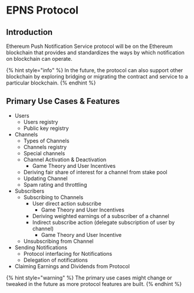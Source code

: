 # EPNS Protocol

## Introduction

Ethereum Push Notification Service protocol will be on the Ethereum blockchain that provides and standardizes the ways by which notification on blockchain can operate. 

{% hint style="info" %}
In the future, the protocol can also support other blockchain by exploring bridging or migrating the contract and service to a particular blockchain.
{% endhint %}

## Primary Use Cases & Features

* Users
  * Users registry
  * Public key registry
* Channels
  * Types of Channels
  * Channels registry
  * Special channels
  * Channel Activation & Deactivation
    * Game Theory and User Incentives
  * Deriving fair share of interest for a channel from stake pool
  * Updating Channel
  * Spam rating and throttling
* Subscribers
  * Subscribing to Channels
    * User direct action subscribe
      * Game Theory and User Incentives
    * Deriving weighted earnings of a subscriber of a channel
    * Indirect subscribe action \(delegate subscription of user by channel\)
      * Game Theory and User Incentive
  * Unsubscribing from Channel
* Sending Notifications
  * Protocol interfacing for Notifications
  * Delegation of notifications
* Claiming Earnings and Dividends from Protocol

{% hint style="warning" %}
The primary use cases might change or tweaked in the future as more protocol features are built.
{% endhint %}







